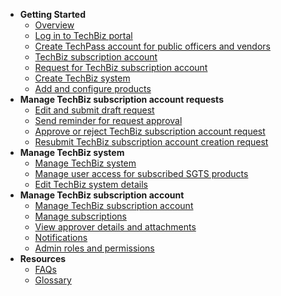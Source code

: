 - **Getting Started**
  - [Overview](techBiz-overview.md)
  - [Log in to TechBiz portal](log-in-to-TechBiz-portal.md)
  - [Create TechPass account for public officers and vendors](invite-users.md)
  - [TechBiz subscription account](techbiz-account.md)
  - [Request for TechBiz subscription account](request-for-techbiz-account.md)
  - [Create TechBiz system](create-techbiz-system.md)
  - [Add and configure products](add-and-configure-products.md)
- **Manage TechBiz subscription account requests**
  - [Edit and submit draft request](manage-draft-request.md)
  - [Send reminder for request approval](send-reminder-for-account-approval.md)
  - [Approve or reject TechBiz subscription account request](approve-or-reject-techbiz-account.md)
  - [Resubmit TechBiz subscription account creation request](resubmit-techbiz-account-application.md)
- **Manage TechBiz system**
  - [Manage TechBiz system](manage-techbiz-system.md)
  - [Manage user access for subscribed SGTS products](manage-user-access-subscribed-sgts-products.md)
  - [Edit TechBiz system details](edit-techbiz-system-details.md)
- **Manage TechBiz subscription account**
  - [Manage TechBiz subscription account](manage-techbiz-account.md)
  - [Manage subscriptions](manage-subscriptions.md)
  - [View approver details and attachments](view-approver-details-and-attachments.md)
  - [Notifications](notifications.md)
  - [Admin roles and permissions](admin-roles-and-permissions.md)
- **Resources**
  - [FAQs](faq.md)
  - [Glossary](glossary.md)

